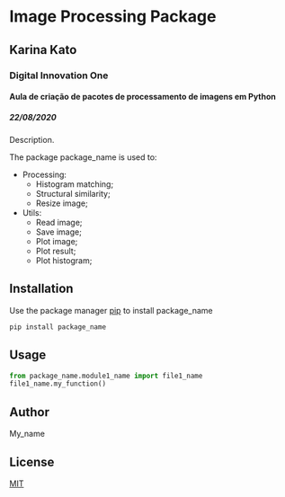 # Image Processing Package
## Karina Kato
### Digital Innovation One
#### Aula de criação de pacotes de processamento de imagens em Python
##### 22/08/2020

Description. 

The package package_name is used to:

- Processing:
	- Histogram matching;
	- Structural similarity;
	- Resize image;
- Utils:
	- Read image;
	- Save image;
	- Plot image;
	- Plot result;
	- Plot histogram;

## Installation

Use the package manager [pip](https://pip.pypa.io/en/stable/) to install package_name

```bash
pip install package_name
```

## Usage

```python
from package_name.module1_name import file1_name
file1_name.my_function()
```

## Author
My_name

## License
[MIT](https://choosealicense.com/licenses/mit/)

